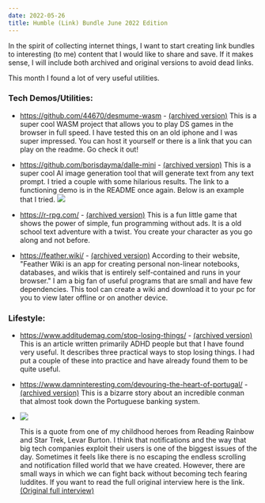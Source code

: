 ```yaml
---
date: 2022-05-26
title: Humble (Link) Bundle June 2022 Edition
---
```


In the spirit of collecting internet things, I want to start creating link bundles to interesting (to me) content that I would like to share and save. If it makes sense, I will include both archived and original versions to avoid dead links.  

This month I found a lot of very useful utilities. 

### Tech Demos/Utilities:

* <a href="https://github.com/44670/desmume-wasm">https://github.com/44670/desmume-wasm</a> - <a href="https://web.archive.org/web/20220610212837/https://github.com/44670/desmume-wasm">(archived version)</a> This is a super cool WASM project that allows you to play DS games in the browser in full speed. I have tested this on an old iphone and I was super impressed. You can host it yourself or there is a link that you can play on the readme. Go check it out!

* <a href="https://github.com/borisdayma/dalle-mini">https://github.com/borisdayma/dalle-mini</a> - <a href="https://web.archive.org/web/20220610213025/https://github.com/borisdayma/dalle-mini">(archived version)</a> This is a super cool AI image generation tool that will generate text from any text prompt. I tried a couple with some hilarious results. The link to a functioning demo is in the README once again. Below is an example that I tried. 
  <img src= "https://i.postimg.cc/4dC2WqmZ/Capture.png">

* <a href="https://r-rpg.com/">https://r-rpg.com/</a>  - <a href="https://web.archive.org/web/20220610213621/https://r-rpg.com/">(archived version)</a> This is a fun little game that shows the power of simple, fun programming without ads. It is a old school text adventure with a twist. You create your character as you go along and not before. 

* <a href="https://feather.wiki/">https://feather.wiki/</a>  - <a href="https://web.archive.org/web/20220610214617/https://feather.wiki/">(archived version)</a> According to their website, "Feather Wiki is an app for creating personal non-linear notebooks, databases, and wikis that is entirely self-contained and runs in your browser." I am a big fan of useful programs that are small and have few dependencies. This tool can create a wiki and download it to your pc for you to view later offline or on another device. 


### Lifestyle:

* <a href="https://www.additudemag.com/stop-losing-things/">https://www.additudemag.com/stop-losing-things/</a> - <a href="https://web.archive.org/web/20211217233419/https://www.additudemag.com/stop-losing-things/">(archived version)</a> This is an article written primarily ADHD people but that I have found very useful. It describes three practical ways to stop losing things. I had put a couple of these into practice and have already found them to be quite useful. 

* <a href="https://www.damninteresting.com/devouring-the-heart-of-portugal/">https://www.damninteresting.com/devouring-the-heart-of-portugal/</a> - <a href="https://web.archive.org/web/20220525165344/https://www.damninteresting.com/devouring-the-heart-of-portugal/">(archived version)</a> This is a bizarre story about an incredible conman that almost took down the Portuguese banking system. 

* <img src="https://web.archive.org/web/20220610214020if_/https://i.imgur.com/NqswFQ8.png"> 
  
  This is a quote from one of my childhood heroes from Reading Rainbow and Star Trek, Levar Burton. I think that notifications and the way that big tech companies exploit their users is one of the biggest issues of the day. Sometimes it feels like there is no escaping the endless scrolling and notification filled world that we have created. However, there are small ways in which we can fight back without becoming tech fearing luddites. If you want to read the full original interview here is the link. <a href="https://web.archive.org/web/20211016154614/https://www.esquire.com/entertainment/books/a29844787/levar-burton-national-book-award-interview-reading-rainbow-2019/">(Original full interview)</a>

